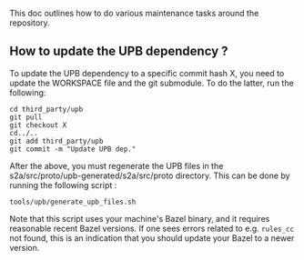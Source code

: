This doc outlines how to do various maintenance tasks around the repository.

## How to update the UPB dependency ?

To update the UPB dependency to a specific commit hash X, you need to update
the WORKSPACE file and the git submodule. To do the latter, run the following:

```
cd third_party/upb
git pull
git checkout X
cd../..
git add third_party/upb
git commit -m "Update UPB dep."
```

After the above, you must regenerate the UPB files in the
s2a/src/proto/upb-generated/s2a/src/proto directory. This can be done by running
the following script :

```
tools/upb/generate_upb_files.sh
```

Note that this script uses your machine's Bazel binary, and it requires
reasonable recent Bazel versions. If one sees errors related to e.g. `rules_cc`
not found, this is an indication that you should update your Bazel to a newer version.
